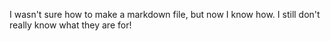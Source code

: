 I wasn't sure how to make a markdown file, but now I know how. I still don't really know what they are for! 
